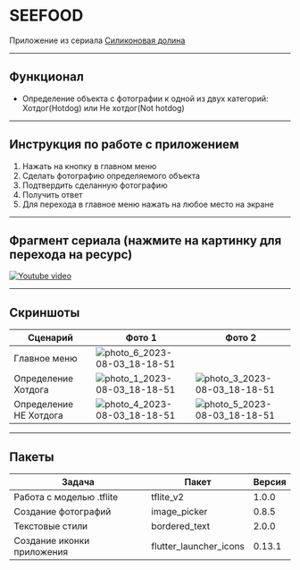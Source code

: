# SEEFOOD
Приложение из сериала [Силиконовая долина](https://www.kinopoisk.ru/series/723959/)

---

## Функционал
- Определение объекта с фотографии к одной из двух категорий: Хотдог(Hotdog) или Не хотдог(Not hotdog)

---

## Инструкция по работе с приложением
1. Нажать на кнопку в главном меню
2. Сделать фотографию определяемого объекта
3. Подтвердить сделанную фотографию
4. Получить ответ
5. Для перехода в главное меню нажать на любое место на экране

--- 
## Фрагмент сериала (нажмите на картинку для перехода на ресурс)
[![Youtube video](https://img.youtube.com/vi/vIci3C4JkL0/0.jpg)](https://www.youtube.com/watch?v=vIci3C4JkL0 "Youtube")

---

## Скриншоты
| Сценарий | Фото 1 | Фото 2 |
|--------|-------|--------|
| Главное меню | ![photo_6_2023-08-03_18-18-51](https://github.com/VARWA/hotdog_or_not_hotdog/assets/60575285/5bf34772-5afe-4b15-a643-6e867fa32a62) | |
| Определение Хотдога | ![photo_1_2023-08-03_18-18-51](https://github.com/VARWA/hotdog_or_not_hotdog/assets/60575285/193ec0e3-4383-4422-bb56-bed4831c4538) | ![photo_3_2023-08-03_18-18-51](https://github.com/VARWA/hotdog_or_not_hotdog/assets/60575285/0eeae28b-d2cd-4b76-904a-822b944aced3) |
| Определение НЕ Хотдога | ![photo_4_2023-08-03_18-18-51](https://github.com/VARWA/hotdog_or_not_hotdog/assets/60575285/486a169f-c00f-4c8f-9e2e-25aa6751bbe1) | ![photo_5_2023-08-03_18-18-51](https://github.com/VARWA/hotdog_or_not_hotdog/assets/60575285/8011e04a-7ff5-44b0-b5c7-cadbcd546d10) |

---

## Пакеты
| Задача | Пакет | Версия |
|--------|-------|--------|
| Работа с моделью .tflite | tflite_v2 | 1.0.0 |
| Создание фотографий | image_picker | 0.8.5 |
| Текстовые стили | bordered_text | 2.0.0 |
| Создание иконки приложения | flutter_launcher_icons | 0.13.1 |
